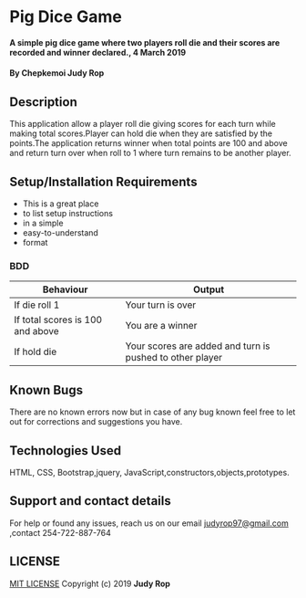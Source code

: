 # Pig Dice Game
#### A simple pig dice game where two players roll die and their scores are recorded and winner declared., 4 March 2019
#### By **Chepkemoi Judy Rop**
## Description
 This application allow a player roll die giving scores for each turn while making total scores.Player can hold die when they are satisfied by the points.The application returns winner when total points are 100 and above and return turn over when roll to 1 where turn remains to be another player.
## Setup/Installation Requirements
* This is a great place
* to list setup instructions
* in a simple
* easy-to-understand
* format
### BDD
| Behaviour                        | Output                                                   |
|----------------------------------|----------------------------------------------------------|
| If die roll 1                    | Your turn is over                                        |
| If total scores is 100 and above | You are a winner                                         |
| If hold die                      | Your scores are added and turn is pushed to other player |
## Known Bugs
There are no known errors now but in case of any bug known feel free to let out for corrections and suggestions you have.
## Technologies Used
HTML, CSS, Bootstrap,jquery, JavaScript,constructors,objects,prototypes.
## Support and contact details
For help or found any issues, reach us on our email judyrop97@gmail.com ,contact 254-722-887-764
## LICENSE
[MIT LICENSE](LICENSE)
Copyright (c) 2019 **Judy Rop**

